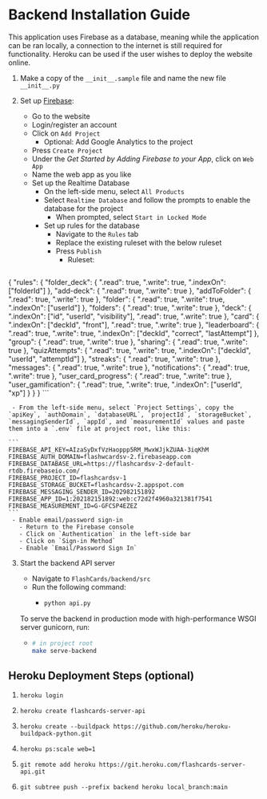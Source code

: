 # Backend Installation Guide

This application uses Firebase as a database, meaning while the application can be ran locally, a connection to the internet is still required for functionality. Heroku can be used if the user wishes to deploy the website online.

1. Make a copy of the `__init__.sample` file and name the new file `__init__.py`

2. Set up [Firebase](https://firebase.google.com/):
   - Go to the website
   - Login/register an account
   - Click on `Add Project`
     - Optional: Add Google Analytics to the project
   - Press `Create Project`
   - Under the _Get Started by Adding Firebase to your App_, click on `Web App`
   - Name the web app as you like
   - Set up the Realtime Database
     - On the left-side menu, select `All Products`
     - Select `Realtime Database` and follow the prompts to enable the database for the project
       - When prompted, select `Start in Locked Mode`
     - Set up rules for the database
       - Navigate to the `Rules` tab
       - Replace the existing ruleset with the below ruleset
       - Press `Publish`
         - Ruleset:
            ```
{
    "rules": {
        "folder_deck": {
            ".read": true,
            ".write": true,
            ".indexOn": ["folderId"]
        },
        "add-deck": {
            ".read": true,
            ".write": true
        },
        "addToFolder": {
            ".read": true,
            ".write": true
        },
        "folder": {
            ".read": true,
            ".write": true,
            ".indexOn": ["userId"]
        },
        "folders": {
            ".read": true,
            ".write": true
        },
        "deck": {
            ".indexOn": ["id", "userId", "visibility"],
            ".read": true,
            ".write": true
        },
        "card": {
            ".indexOn": ["deckId", "front"],
            ".read": true,
            ".write": true
        },
        "leaderboard": {
            ".read": true,
            ".write": true,
            ".indexOn": ["deckId", "correct", "lastAttempt"]
        },
        "group": {
            ".read": true,
            ".write": true
        },
        "sharing": {
            ".read": true,
            ".write": true
        },
        "quizAttempts": {
            ".read": true,
            ".write": true,
            ".indexOn": ["deckId", "userId", "attemptId"]
        },
        "streaks": {
            ".read": true,
            ".write": true
        },
        "messages": {
            ".read": true,
            ".write": true
        },
        "notifications": {
            ".read": true,
            ".write": true
        },
        "user_card_progress": {
            ".read": true,
            ".write": true
        },
        "user_gamification": {
            ".read": true,
            ".write": true,
            ".indexOn": ["userId", "xp"]
        }
    }
}
            ```

     - From the left-side menu, select `Project Settings`, copy the `apiKey`, `authDomain`, `databaseURL`, `projectId`, `storageBucket`, `messagingSenderId`, `appId`, and `measurementId` values and paste them into a `.env` file at project root, like this:
  
    ```
    FIREBASE_API_KEY=AIzaSyDxfVzHaoppp5RM_MwxWJjkZUAA-3iqKhM
    FIREBASE_AUTH_DOMAIN=flashwcardsv-2.firebaseapp.com
    FIREBASE_DATABASE_URL=https://flashcardsv-2-default-rtdb.firebaseio.com/
    FIREBASE_PROJECT_ID=flashcardsv-1
    FIREBASE_STORAGE_BUCKET=flashcardsv-2.appspot.com
    FIREBASE_MESSAGING_SENDER_ID=202982151892
    FIREBASE_APP_ID=1:202182151892:web:c72d2f4960a321381f7541
    FIREBASE_MEASUREMENT_ID=G-GFCSP4EZEZ
    ```
     - Enable email/password sign-in
       - Return to the Firebase console
       - Click on `Authentication` in the left-side bar
       - Click on `Sign-in Method`
       - Enable `Email/Password Sign In`
      
3. Start the backend API server
   - Navigate to `FlashCards/backend/src`
   - Run the following command:
     - ```bash
       python api.py
       ```
    
    To serve the backend in production mode with high-performance WSGI server gunicorn, run:
    - ```bash
      # in project root
      make serve-backend
      ```

## Heroku Deployment Steps (optional)
1. ```heroku login```

2. ```heroku create flashcards-server-api```

3. ```heroku create --buildpack https://github.com/heroku/heroku-buildpack-python.git```

4. ```heroku ps:scale web=1```

5. ```git remote add heroku https://git.heroku.com/flashcards-server-api.git```

6. ```git subtree push --prefix backend heroku local_branch:main```


